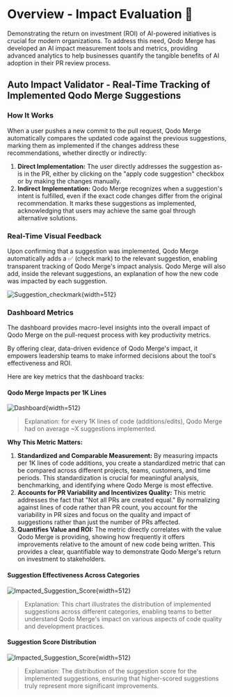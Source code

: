 # Overview - Impact Evaluation 💎

Demonstrating the return on investment (ROI) of AI-powered initiatives is crucial for modern organizations.
To address this need, Qodo Merge has developed an AI impact measurement tools and metrics, providing advanced analytics to help businesses quantify the tangible benefits of AI adoption in their PR review process.


## Auto Impact Validator - Real-Time Tracking of Implemented Qodo Merge Suggestions

### How It Works
When a user pushes a new commit to the pull request, Qodo Merge automatically compares the updated code against the previous suggestions, marking them as implemented if the changes address these recommendations, whether directly or indirectly:

1. **Direct Implementation:** The user directly addresses the suggestion as-is in the PR, either by clicking on the "apply code suggestion" checkbox or by making the changes manually.
2. **Indirect Implementation:** Qodo Merge recognizes when a suggestion's intent is fulfilled, even if the exact code changes differ from the original recommendation. It marks these suggestions as implemented, acknowledging that users may achieve the same goal through alternative solutions.

### Real-Time Visual Feedback
Upon confirming that a suggestion was implemented, Qodo Merge automatically adds a ✅ (check mark) to the relevant suggestion, enabling transparent tracking of Qodo Merge's impact analysis.
Qodo Merge will also add, inside the relevant suggestions, an explanation of how the new code was impacted by each suggestion.

![Suggestion_checkmark](https://codium.ai/images/pr_agent/auto_suggestion_checkmark.png){width=512}

### Dashboard Metrics
The dashboard provides macro-level insights into the overall impact of Qodo Merge on the pull-request process with key productivity metrics.

By offering clear, data-driven evidence of Qodo Merge's impact, it empowers leadership teams to make informed decisions about the tool's effectiveness and ROI.

Here are key metrics that the dashboard tracks:

#### Qodo Merge Impacts per 1K Lines
![Dashboard](https://codium.ai/images/pr_agent/impacts_per_1k_llines.png){width=512}
> Explanation: for every 1K lines of code (additions/edits), Qodo Merge had on average ~X suggestions implemented.

**Why This Metric Matters:**

1. **Standardized and Comparable Measurement:** By measuring impacts per 1K lines of code additions, you create a standardized metric that can be compared across different projects, teams, customers, and time periods. This standardization is crucial for meaningful analysis, benchmarking, and identifying where Qodo Merge is most effective.
2. **Accounts for PR Variability and Incentivizes Quality:** This metric addresses the fact that "Not all PRs are created equal." By normalizing against lines of code rather than PR count, you account for the variability in PR sizes and focus on the quality and impact of suggestions rather than just the number of PRs affected.
3. **Quantifies Value and ROI:** The metric directly correlates with the value Qodo Merge is providing, showing how frequently it offers improvements relative to the amount of new code being written. This provides a clear, quantifiable way to demonstrate Qodo Merge's return on investment to stakeholders.

#### Suggestion Effectiveness Across Categories
![Impacted_Suggestion_Score](https://codium.ai/images/pr_agent/impact_by_category.png){width=512}
> Explanation: This chart illustrates the distribution of implemented suggestions across different categories, enabling teams to better understand Qodo Merge's impact on various aspects of code quality and development practices.

#### Suggestion Score Distribution
![Impacted_Suggestion_Score](https://codium.ai/images/pr_agent/impacted_score_dist.png){width=512}
> Explanation: The distribution of the suggestion score for the implemented suggestions, ensuring that higher-scored suggestions truly represent more significant improvements. 
